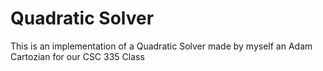 # Quadratic Solver 
This is an implementation of a Quadratic Solver made by myself an Adam Cartozian for our CSC 335 Class
